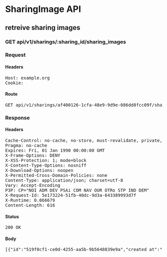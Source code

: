 # SharingImage API

## retreive sharing images

### GET api/v1/sharings/:sharing_id/sharing_images
### Request

#### Headers

<pre>Host: example.org
Cookie: </pre>

#### Route

<pre>GET api/v1/sharings/af400126-1cfa-48e9-9d9e-086dd8fcc09f/sharing_images</pre>

### Response

#### Headers

<pre>Cache-Control: no-cache, no-store, must-revalidate, private, max-age=0
Pragma: no-cache
Expires: Fri, 01 Jan 1990 00:00:00 GMT
X-Frame-Options: DENY
X-XSS-Protection: 1; mode=block
X-Content-Type-Options: nosniff
X-Download-Options: noopen
X-Permitted-Cross-Domain-Policies: none
Content-Type: application/json; charset=utf-8
Vary: Accept-Encoding
P3P: CP=&quot;NOI ADM DEV PSAi COM NAV OUR OTRo STP IND DEM&quot;
X-Request-Id: 5e173224-51fb-40dc-9d3a-643389993d7f
X-Runtime: 0.066679
Content-Length: 616</pre>

#### Status

<pre>200 OK</pre>

#### Body

<pre>[{"id":"519f8cf1-ce0d-4255-aa5b-9b5648839e9a","created_at":"2016-01-12T15:05:18.892+01:00","url":"/sharing_images/519f8cf1-ce0d-4255-aa5b-9b5648839e9a/image","user":"16414764-add0-4ba0-bc3c-2e0dcd312bcb","image":{"infos":{"bytes":3604,"created_at":"2015-09-25T13:32:55Z","etag":"5a98d4d3e5d39024abf237be55e99b15","format":"png","height":48,"resource_type":"image","tags":["00324000004ijWS"],"type":"private","width":48,"location":{"accuracy":36,"latitude":48.861934399999996,"longitude":2.348967}},"public_id":"323d60b9-b6ea-4378-b70f-2b01254dcf78","width":48,"height":48,"rotation":0,"album_id":"00324000004ijWS"}}]</pre>
